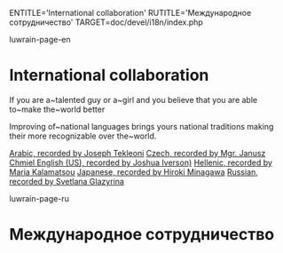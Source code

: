 
ENTITLE='International collaboration'
RUTITLE='Международное сотрудничество'
TARGET=doc/devel/i18n/index.php

luwrain-page-en

# International collaboration

If you are a~talented guy or a~girl and you believe that 
you are able to~make the~world better

Improving of~national languages brings yours national traditions 
making their more recognizable over the~world.



[Arabic, recorded by Joseph Tekleoni](http://download.luwrain.org/media/greeting/langs/Arabic.wav)
[Czech, recorded by Mgr. Janusz Chmiel ](http://download.luwrain.org/media/greeting/langs/Czech.wav)
[English  (US), recorded by Joshua Iverson)](http://download.luwrain.org/media/greeting/langs/EnglishUS.wav)
[Hellenic, recorded by Maria Kalamatsou](http://download.luwrain.org/media/greeting/langs/Hellenic.wav)
[Japanese, recorded by Hiroki Minagawa](http://download.luwrain.org/media/greeting/langs/Japanese.wav)
[Russian, recorded by Svetlana Glazyrina](http://download.luwrain.org/media/greeting/langs/Russian.wav)


luwrain-page-ru

# Международное сотрудничество

